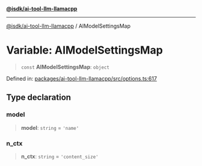[**@isdk/ai-tool-llm-llamacpp**](../README.md)

***

[@isdk/ai-tool-llm-llamacpp](../globals.md) / AIModelSettingsMap

# Variable: AIModelSettingsMap

> `const` **AIModelSettingsMap**: `object`

Defined in: [packages/ai-tool-llm-llamacpp/src/options.ts:617](https://github.com/isdk/ai-tool-llm-llamacpp.js/blob/98c88069640b24b5eaf5e6da1e4f97586559b4a8/src/options.ts#L617)

## Type declaration

### model

> **model**: `string` = `'name'`

### n\_ctx

> **n\_ctx**: `string` = `'content_size'`
